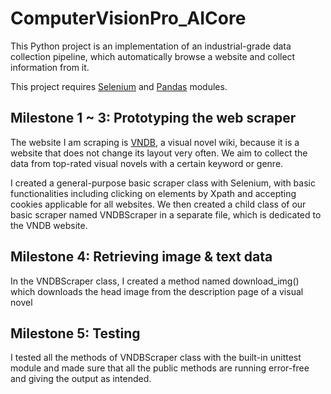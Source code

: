 # ComputerVisionPro_AICore

This Python project is an implementation of an industrial-grade data collection pipeline, which automatically browse a website and collect information from it.

This project requires [Selenium](https://github.com/SeleniumHQ/selenium/tree/trunk/py) and [Pandas](https://github.com/pandas-dev/pandas) modules.

## Milestone 1 ~ 3: Prototyping the web scraper

The website I am scraping is [VNDB](https://vndb.org/), a visual novel wiki, because it is a website that does not change its layout very often. We aim to collect the data from top-rated visual novels with a certain keyword or genre.

I created a general-purpose basic scraper class with Selenium, with basic functionalities including clicking on elements by Xpath and accepting cookies applicable for all websites. We then created a child class of our basic scraper named VNDBScraper in a separate file, which is dedicated to the VNDB website.

## Milestone 4: Retrieving image & text data

In the VNDBScraper class, I created a method named download_img() which downloads the head image from the description page of a visual novel

## Milestone 5: Testing

I tested all the methods of VNDBScraper class with the built-in unittest module and made sure that all the public methods are running error-free and giving the output as intended.




